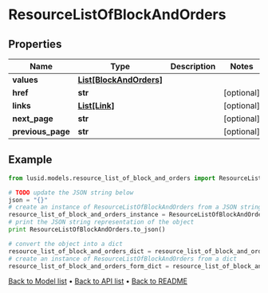 # ResourceListOfBlockAndOrders


## Properties
Name | Type | Description | Notes
------------ | ------------- | ------------- | -------------
**values** | [**List[BlockAndOrders]**](BlockAndOrders.md) |  | 
**href** | **str** |  | [optional] 
**links** | [**List[Link]**](Link.md) |  | [optional] 
**next_page** | **str** |  | [optional] 
**previous_page** | **str** |  | [optional] 

## Example

```python
from lusid.models.resource_list_of_block_and_orders import ResourceListOfBlockAndOrders

# TODO update the JSON string below
json = "{}"
# create an instance of ResourceListOfBlockAndOrders from a JSON string
resource_list_of_block_and_orders_instance = ResourceListOfBlockAndOrders.from_json(json)
# print the JSON string representation of the object
print ResourceListOfBlockAndOrders.to_json()

# convert the object into a dict
resource_list_of_block_and_orders_dict = resource_list_of_block_and_orders_instance.to_dict()
# create an instance of ResourceListOfBlockAndOrders from a dict
resource_list_of_block_and_orders_form_dict = resource_list_of_block_and_orders.from_dict(resource_list_of_block_and_orders_dict)
```
[Back to Model list](../README.md#documentation-for-models) &#8226; [Back to API list](../README.md#documentation-for-api-endpoints) &#8226; [Back to README](../README.md)


